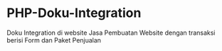 # PHP-Doku-Integration
Doku Integration di website Jasa Pembuatan Website dengan transaksi berisi Form dan Paket Penjualan
